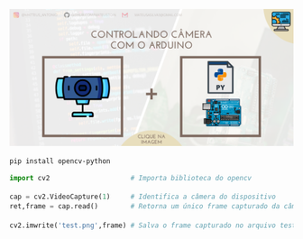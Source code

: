 <p align="center">
<a href="https://github.com/mateustoin/Palestra-Python-para-Arduino/blob/master/codes/opencv/arduino-cam.md">
  <img src="../../img/imagens-palestra/24.png" style="height:300px, "/>
</a>
</p>

`pip install opencv-python`

```python
import cv2                    # Importa biblioteca do opencv

cap = cv2.VideoCapture(1)     # Identifica a câmera do dispositivo 
ret,frame = cap.read()        # Retorna um único frame capturado da câmera

cv2.imwrite('test.png',frame) # Salva o frame capturado no arquivo test.png
```